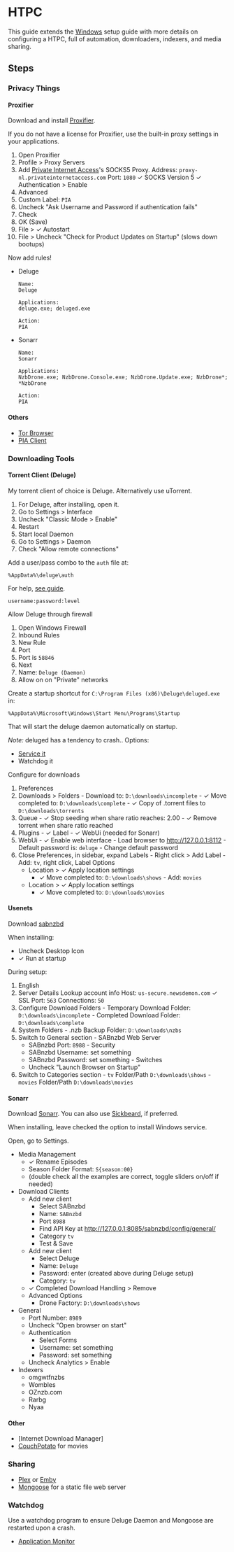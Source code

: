 # HTPC

This guide extends the [Windows](Windows.md) setup guide with more details on
configuring a HTPC, full of automation, downloaders, indexers, and media sharing.

## Steps

### Privacy Things

#### Proxifier

Download and install [Proxifier](https://www.proxifier.com/download.htm).

If you do not have a license for Proxifier, use the built-in proxy settings in
your applications.

1. Open Proxifier
2. Profile > Proxy Servers
3. Add [Private Internet Access](https://www.privateinternetaccess.com/pages/client-support/)'s SOCKS5 Proxy.
    Address: `proxy-nl.privateinternetaccess.com`
    Port: `1080`
    ✓ SOCKS Version 5
    ✓ Authentication > Enable
4. Advanced
5. Custom Label: `PIA`
6. Uncheck "Ask Username and Password if authentication fails"
7. Check
8. OK (Save)
9. File > ✓ Autostart
10. File > Uncheck "Check for Product Updates on Startup" (slows down bootups)

Now add rules!

  - Deluge

    ```
    Name:
    Deluge

    Applications:
    deluge.exe; deluged.exe
    
    Action:
    PIA
    ```

  - Sonarr
  
    ```
    Name:
    Sonarr
    
    Applications:
    NzbDrone.exe; NzbDrone.Console.exe; NzbDrone.Update.exe; NzbDrone*; *NzbDrone
    
    Action:
    PIA
    ```

#### Others

  - [Tor Browser](https://www.torproject.org/download/download-easy.html.en)
  - [PIA Client](https://www.privateinternetaccess.com/installer/download_installer_win)
  
### Downloading Tools

#### Torrent Client (Deluge)

My torrent client of choice is Deluge. Alternatively use uTorrent.

  1. For Deluge, after installing, open it.
  2. Go to Settings > Interface
  3. Uncheck "Classic Mode > Enable"
  4. Restart
  5. Start local Daemon
  6. Go to Settings > Daemon
  6. Check "Allow remote connections"

Add a user/pass combo to the `auth` file at:

  `%AppData%\deluge\auth`
  
  For help, [see guide](http://dev.deluge-torrent.org/wiki/UserGuide/Authentication).

  ```
  username:password:level
  ```

Allow Deluge through firewall

  1. Open Windows Firewall
  2. Inbound Rules
  3. New Rule
  4. Port
  5. Port is `58846`
  6. Next
  7. Name: `Deluge (Daemon)`
  8. Allow on on "Private" networks

Create a startup shortcut for `C:\Program Files (x86)\Deluge\deluged.exe` in:

  ```
  %AppData%\Microsoft\Windows\Start Menu\Programs\Startup
  ```
  
  That will start the deluge daemon automatically on startup.
  
  *Note:* deluged has a tendency to crash.. Options:
  
  - [Service it](http://dev.deluge-torrent.org/wiki/UserGuide/Service/MS_Windows)
  - Watchdog it

Configure for downloads

  1. Preferences
  2. Downloads > Folders
    - Download to: `D:\downloads\incomplete`
    - ✓ Move completed to: `D:\downloads\complete`
    - ✓ Copy of .torrent files to `D:\downloads\torrents`
  3. Queue
    - ✓ Stop seeding when share ratio reaches: 2.00
    - ✓ Remove torrent when share ratio reached
  4. Plugins
    - ✓ Label
    - ✓ WebUi (needed for Sonarr)
  5. WebUi
    - ✓ Enable web interface
    - Load browser to http://127.0.0.1:8112
    - Default password is: `deluge`
    - Change default password
  6. Close Preferences, in sidebar, expand Labels
    - Right click > Add Label
    - Add: `tv`, right click, Label Options
      - Location > ✓ Apply location settings
        - ✓ Move completed to: `D:\downloads\shows`
    - Add: `movies`
      - Location > ✓ Apply location settings
        - ✓ Move completed to: `D:\downloads\movies`

#### Usenets

Download [sabnzbd](https://sabnzbd.org/)

When installing:
 - Uncheck Desktop Icon
 - ✓ Run at startup

During setup:
  1. English
  2. Server Details
    Lookup account info
    Host: `us-secure.newsdemon.com`
    ✓ SSL
    Port: `563`
    Connections: `50`
  3. Configure Download Folders
    - Temporary Download Folder: `D:\downloads\incomplete`
    - Completed Download Folder: `D:\downloads\complete`
  4. System Folders
    - .nzb Backup Folder: `D:\downloads\nzbs`
  5. Switch to General section
    - SABnzbd Web Server
      - SABnzbd Port: `8988`
    - Security
      - SABnzbd Username: set something
      - SABnzbd Password: set something
    - Switches
      - Uncheck "Launch Browser on Startup"
  6. Switch to Categories section
    - `tv` Folder/Path `D:\downloads\shows`
    - `movies` Folder/Path `D:\downloads\movies`

#### Sonarr

Download [Sonarr](https://sonarr.tv/).
You can also use [Sickbeard](http://sickbeard.com/), if preferred.

When installing, leave checked the option to install Windows service.

Open, go to Settings.

  - Media Management
    - ✓ Rename Episodes
    - Season Folder Format: `S{season:00}`
    - (double check all the examples are correct, toggle sliders on/off if needed)
  - Download Clients
    - Add new client
      - Select SABnzbd
      - Name: `SABnzbd`
      - Port `8988`
      - Find API Key at http://127.0.0.1:8085/sabnzbd/config/general/
      - Category `tv`
      - Test & Save
    - Add new client
      - Select Deluge
      - Name: `Deluge`
      - Password: enter (created above during Deluge setup)
      - Category: `tv`
    - ✓ Completed Download Handling > Remove
    - Advanced Options
      - Drone Factory: `D:\downloads\shows`
  - General
    - Port Number: `8989`
    - Uncheck "Open browser on start"
    - Authentication
      - Select Forms
      - Username: set something
      - Password: set something
    - Uncheck Analytics > Enable
  - Indexers
    - omgwtfnzbs
    - Wombles
    - OZnzb.com
    - Rarbg
    - Nyaa

#### Other

  - [Internet Download Manager]
  - [CouchPotato](https://couchpota.to/) for movies

### Sharing

  - [Plex](https://www.plex.tv/downloads/) or [Emby](https://emby.media/download.html)
  - [Mongoose](https://www.cesanta.com/#binary) for a static file web server

### Watchdog

  Use a watchdog program to ensure Deluge Daemon and Mongoose are restarted upon a crash.

  - [Application Monitor](http://www.jockersoft.com/english/appmonitor_index.php)
